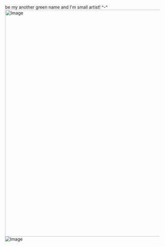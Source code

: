 be my another green name and I'm small artist! ^-^ 
<img width="736" height="736" alt="Image" src="https://github.com/user-attachments/assets/284b9dcc-fbfc-4925-9c13-6f8244639c51" /> 
![Image](https://github.com/user-attachments/assets/d8f34256-4dd9-46ca-8059-3179397f9647)
